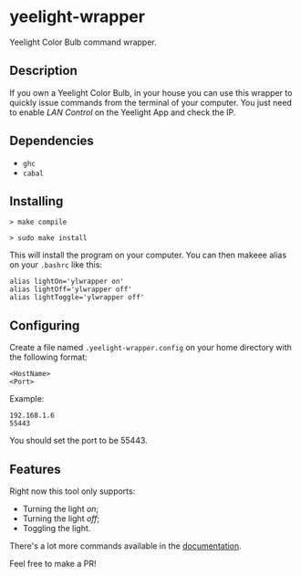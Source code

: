 # yeelight-wrapper

Yeelight Color Bulb command wrapper.

## Description

If you own a Yeelight Color Bulb, in your house you can use this wrapper to quickly issue commands from the terminal of your computer.
You just need to enable *LAN Control* on the Yeelight App and check the IP.

## Dependencies

- `ghc`
- `cabal`

## Installing

`> make compile`

`> sudo make install`

This will install the program on your computer. You can then makeee alias on your `.bashrc` like this:

```
alias lightOn='ylwrapper on'
alias lightOff='ylwrapper off'
alias lightToggle='ylwrapper off'
```

## Configuring

Create a file named `.yeelight-wrapper.config` on your home directory with the following format:

```
<HostName>
<Port>
```

Example:

```
192.168.1.6
55443
```

You should set the port to be 55443.

## Features

Right now this tool only supports:

- Turning the light *on*;
- Turning the light *off*;
- Toggling the light.

There's a lot more commands available in the [documentation](https://www.yeelight.com/download/Yeelight_Inter-Operation_Spec.pdf). 

Feel free to make a PR!
